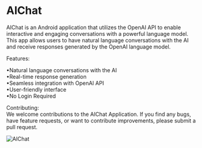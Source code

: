 # AIChat 

AIChat is an Android application that utilizes the OpenAI API to enable interactive and engaging conversations with a powerful language model. This app allows users to have natural language conversations with the AI and receive responses generated by the OpenAI language model.

Features:

•Natural language conversations with the AI                                                                                                                               
•Real-time response generation                                                                                                                                             
•Seamless integration with OpenAI API                                                                                                                                          
•User-friendly interface                                                                                                                                                                
•No Login Required                                                                                                                                             


Contributing:                                                                                                                                                                         
We welcome contributions to the AIChat Application. If you find any bugs, have feature requests, or want to contribute improvements, please submit a pull request.

![AIChat](https://github.com/Kisna28/AIChat/assets/125738423/4f8511f9-681e-4ea8-bd4d-a9310227ba72)
